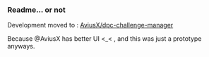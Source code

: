 ### Readme... or not

Development moved to : [AviusX/dpc-challenge-manager](https://github.com/AviusX/dpc-challenge-manager)

Because @AviusX has better UI <\_< , and this was just a prototype anyways.

